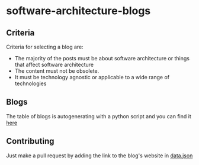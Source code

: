 # software-architecture-blogs

## Criteria

Criteria for selecting a blog are:
* The majority of the posts must be about software architecture or things that affect software architecture
* The content must not be obsolete.
* It must be technology agnostic or applicable to a wide range of technologies 

## Blogs

The table of blogs is autogenerating with a python script and you can find it [here](blogs.md)

## Contributing

Just make a pull request by adding the link to the blog's website in [data.json](data.json)
